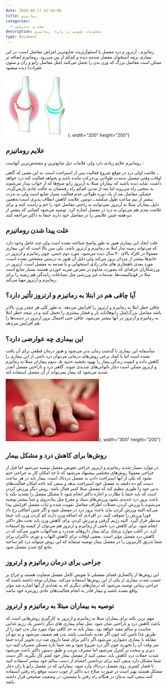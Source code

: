 ```yaml
---
date: 2020-06-17 22:16:00
title: رماتیزم
categories:
  - صحت و تندرستی
description: معلومات عمومی در باره  رماتیزم
type: Document
---
```


رماتیزم ، آرتروز و درد مفصل یا استئوآرتریت شایع‌ترین امراض مفاصل است. در این بیماری نرمه استخوان مفصل صدمه دیده و كم‌كم از بین می‌رود. روماتیزم اضافه تر ممكن است مفاصل بزرگ كه وزن بدن را تحمل می‌كنند (مثل مفاصل زانو و ران و ستون فقرات) دیده میشود.

![](/uploads/ارتروز.jpg){: width="200" height="200"}

## علایم روماتیزم

روماتیزم علایم زیادی دارد ولی علامات ذیل شایع‌ترین و مشخص‌ترین آنهاست :

ـ علامت اولی درد در موقع شروع فعالیت پس از استراحت است. به این معنی كه گاهی اوقات وقتی مفصل به‌مدت طولانی بی‌حركت مانده باشد و بخواهد فعالیت كند درد خواهد داشت. شاید دیده باشید كه بیماران مبتلا به آرتروز زانو صبح‌ها كه از خواب بیدار می‌شوند به سختی راه می‌روند اما بعد از مدتی كم‌كم راه رفتنشان به حالت عادی بازمی‌گردد. خشكی مفاصل بعد از یك دوره طولانی عدم ‌فعالیت بسیار شایع است ولی به ندرت بیشتر از نیم ساعت طول میكشد.ـ دومین علامت كاهش انطاف پذیری است؛به‌همین دلیل بیماران مبتلا به آرتروز نمی‌توانند به‌ راحتی مفاصل خود را خم و راست كنند و برای علامت بعدی هم می‌توان به درد در مفصل اشاره كرد. توصیه می‌شود كسانی كه بیشتر از دو هفته چنین علایمی را در مفاصل خود دارند حتما به داکتر مراجعه كنند.

## علت پیدا شدن روماتیزم

علت ایجاد این بیماری هنوز به ‌طور واضح شناخته نشده است ولی چند عامل وجود دارد كه می‌تواند زمینه ‌ساز ابتلا به رماتیزم و ارتروز باشد، یكی سن بالا است كه این بیماری معمولا در افراد بالای ۴۰ سال دیده می‌شود. مورد دوم جنس، چون رماتیزم و ارتروز در خانم‌ها بیشتر از مردان بروز می‌كند ولی دلیل آن هنوز به‌ درستی مشخص نشده است، مورد بعدی ناهنجاری ‌های مادر زادی استخوانی و یا صدمه به مفصل است. آرتروز در ورزشكاران حرفه‌ای كه بصورت مداوم در معرض ضربه خوردن هستند بسیار شایع است مثلا در فوتبالیست‌ها. صدمات غیر ورزشی مثل تصادفات رانندگی هم زمینه را برای رماتیزم و ارتروز مهیا می‌كند.

## آیا چاقی هم در ابتلا به رماتیزم و ارتروز تأثیر دارد؟

چاقی خطر ابتلا به رماتیزم و ارتروز را افزایش می‌دهد. به ‌طور كلی هر چقدر وزن بالاتر باشد مفاصل بزرگ(مثل زانوها)باید بار و فشار بیشتری را تحمل كنند و در نتیجه خطر ابتلا به رماتیزم و ارتروز در آنها بیشتر می‌شود. چاقی حتی احتمال بروز ارتروز در دست‌ها را هم افزایش می‌دهد.

## این بیماری چه عوارضی دارد؟

متأسفانه این بیماری با گذشت زمان بدتر می‌شود و هنوز درمان قطعی برای آن یافت نشده است اما با كمك برخی روش‌های درمانی می‌توان درد ناشی از این بیماری را كاهش داده و كیفیت زندگی بیمار را بهبود بخشید.حدود یك سوم بیماران مبتلا به رماتیزم و ارتروز ممكن است دچار ناتوانی‌های شدیدی شوند. گاهی درد و ناراحتی مفصل آنقدر شدید می‌شود كه بیمار نمی‌تواند از آن مفصل استفاده كند.

![](/uploads/روماتیزم.jpg){: width="300" height="200"}

## روش‌ها برای كاهش درد و مشكل بیمار

در موارد بسیار شدید رماتیزم و ارتروز جراحی تعویض مفصل توصیه می‌شود اما قبل از جراحی معمولا روش‌های مختلفی پیشنهاد می‌شود كه تا حد امكان كار به جراحی ختم نشود كه یكی از آنها استراحت دادن به مفصل دردناك است. بیمار باید در هر ساعت دست كم ده دقیقه به مفصل خود استراحت بدهد و سعی كند تاحد امكان فعالیت‌های بدنی خود را طوری تنظیم كند كه مفصل مبتلا كمتر فعال باشد. روش دیگر ورزش كردن است كه باید حتما با نظارت و اجازه داکتر انجام شود تا مشكل مفصل را تشدید نكند یا باعث بروز درد جدیدی نشود.ورزش‌های سبك و مفرح مثل پیاده‌روی و شنا بیشتر توصیه می‌شوند.با ورزش كردن،عضلات اطراف مفاصل تقویت شده و ثبات مفصل افزایش پیدا می‌كند.البته ورزش كردن نباید باعث بروز درد در مفصل شود و اگر چنین اتفاقی رخ داد فورا ورزش را متوقف كنید. در افرادی كه اضافه وزن دارند كم كردن وزن باید حتما مدنظر قرار گیرد. البته رژیم گرفتن و ورزش كردن برای كاهش وزن باید تحت نظر داکتر انجام شود. برای كاهش درد ناشی از رماتیزم و ارتروز هم می‌توان از كیسه یخ استفاده كرد. در اغلب موارد پزشك برای بیمار داروهای ضد‌درد و ضد‌التهاب تجویز می‌كند كه در كاهش درد مفصل مؤثر است. بعضی اوقات برای کاهش التهاب و تورم، داکتران برای شما تذریق کارتیزون را در مفصل بیمار توصیه مینماید که این روش میتواند درد کم ساخته مانع کج شدن مفصل شود.

## جراحی برای درمان رماتیزم و ارتروز

این روش‌ها از پاكسازی فضای مفصلی تا تعویض كامل مفصل متفاوت هستند و جراح بر حسب شدت بیماری از یكی از این روش‌ها استفاده می‌كند. بیماران توجه داشته باشند كه جراحی زمانی توصیه می‌شود كه درمان‌های دیگری كه به تعدادی از آنها اشاره شد مؤثر واقع نشده باشند و بیمار قادر به انجام فعالیت‌های عادی روزمره خود نباشد.

## توصیه‌ به بیماران مبتلا به رماتیزم و ارتروز

مهم ترین نكته برای بیماران مبتلا به رماتیزم و ارتروز به ‌كارگیری روش‌هایی است كه باعث كاهش درد و ناراحتی‌ شان شود. مثل تمام بیماری ‌های دیگر داشتن یك رژیم غذایی مناسب و سالم مفید خواهد بود. بیمار باید به حد كافی مواد مورد نیاز بدن خود را از طریق غذا تامین كند چون اگر تغذیه نامناسب باشد بدن هم ضعیف می‌شود و به تبع آن مقابله با بیماری دشوارتر می‌شود.اگر داکتر برای شما داروی ضد درد تجویز كرده حتما سر وقت آن‌ را بخورید چون اگر درد شروع شود و بعد شما تازه مسكن مصرف كنید درد دیرتر و سخت تر کنترل می‌شود اما مصرف مرتب و طبق دستور داکتر باعث می‌شود شدت حملات درد كاهش یابد. سعی كنید از مفصل بیمار خود كمتر كار بگیرید. اگر دست شما مشكل دارد سعی كنید برای برداشتن اجسام از دست سالم خود بیشتر استفاده كنید تا فشار كمتری روی مفصل دردناك وارد شود. بیمارانی كه در مفصل زانو یا ران دچار مشكل هستند بهتر است در صورت صلاح دید داکتر از چوب دست موقع راه ‌رفتن استفاده كنند.سعی كنید بدنتان در هنگام راه رفتن یا نشستن، در وضعیت صحیحی قرار داشته باشد.‌